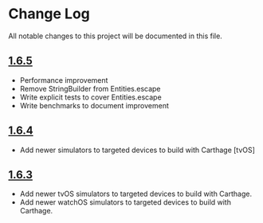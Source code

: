 # Change Log
All notable changes to this project will be documented in this file.

## [1.6.5](https://github.com/scinfu/SwiftSoup/tree/1.6.5)
* Performance improvement
* Remove StringBuilder from Entities.escape
* Write explicit tests to cover Entities.escape
* Write benchmarks to document improvement

## [1.6.4](https://github.com/scinfu/SwiftSoup/tree/1.6.4)
* Add newer simulators to targeted devices to build with Carthage [tvOS]

## [1.6.3](https://github.com/scinfu/SwiftSoup/tree/1.6.3)

* Add newer tvOS simulators to targeted devices to build with Carthage.
* Add newer watchOS simulators to targeted devices to build with Carthage.